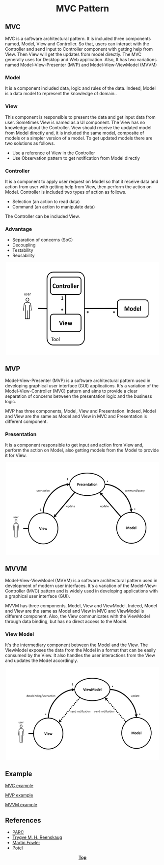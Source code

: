 # <p align="center">MVC Pattern</p>

## MVC

MVC is a software architectural pattern. It is included three components named, Model, View and Controller. So that,
users can interact with the Controller and send input to Controller component with getting help from View. Then View
will get the updates from model directly. The MVC generally uses for Desktop and Web application. Also, It has two
variations named Model-View-Presenter (MVP) and Model-View-ViewModel (MVVM)

### Model

It is a component included data, logic and rules of the data. Indeed, Model is a data model to represent the
knowledge of domain..

### View

This component is responsible to present the data and get input data from user. Sometimes View is named as a UI
component. The View has no knowledge about the Controller. View should receive the updated model from Model directly
and, it is included the same model, composite of models or a simpler version of a model. To get updated models there are
two solutions as follows.

* Use a reference of View in the Controller
* Use Observation pattern to get notification from Model directly

### Controller

It is a component to apply user request on Model so that it receive data and action from user with getting help from
View, then perform the action on Model. Controller is included two types of action as follows.

* Selection (an action to read data)
* Command (an action to manipulate data)

The Controller can be included View.

### Advantage

* Separation of concerns (SoC)
* Decoupling
* Testability
* Reusability

<p align="center">

<img src="image/mvc.png" width="500" height="300" />

</p>

## MVP

Model-View-Presenter (MVP) is a software architectural pattern used in developing graphical user interface (GUI)
applications. It's a variation of the Model-View-Controller (MVC) pattern and aims to provide a clear separation of
concerns between the presentation logic and the business logic.

MVP has three components, Model, View and Presentation. Indeed, Model and View are the same as Model and View in MVC and
Presentation is different component.

### Presentation

It is a component responsible to get input and action from View and, perform the action on Model, also getting models
from the Model to provide it for View.

<p align="center">
<img src="image/mvp.png" width="500" height="300" />
</p>

## MVVM

Model-View-ViewModel (MVVM) is a software architectural pattern used in development of modern user interfaces. It's a
variation of the Model-View-Controller (MVC) pattern and is widely used in developing applications with a graphical user
interface (GUI).

MVVM has three components, Model, View and ViewModel. Indeed, Model and View are the same as Model and View in MVC and
ViewModel is different component. Also, the View communicates with the ViewModel through data binding, but has no direct
access to the Model.

### View Model

It's the intermediary component between the Model and the View. The ViewModel exposes the data from the Model in a
format that can be easily consumed by the View. It also handles the user interactions from the View and updates the
Model accordingly.

<p align="center">
<img src="image/mvvm.png" width="500" height="300" />
</p>

## Example

[MVC example](./mvc-example)

[MVP example](./mvp-example)

[MVVM example](./mvvm-example)

## References

* [PARC](http://wayback.archive-it.org/10370/20180425071111/http://folk.uio.no/trygver/themes/mvc/mvc-index.html)
* [Trygve M. H. Reenskaug](https://folk.universitetetioslo.no/trygver)
* [Martin Fowler](https://martinfowler.com/eaaDev/uiArchs.html)
* [Potel](http://www.wildcrest.com/Potel/Portfolio/mvp.pdf)

**<p align="center"> [Top](#MVC-Pattern) </p>**



